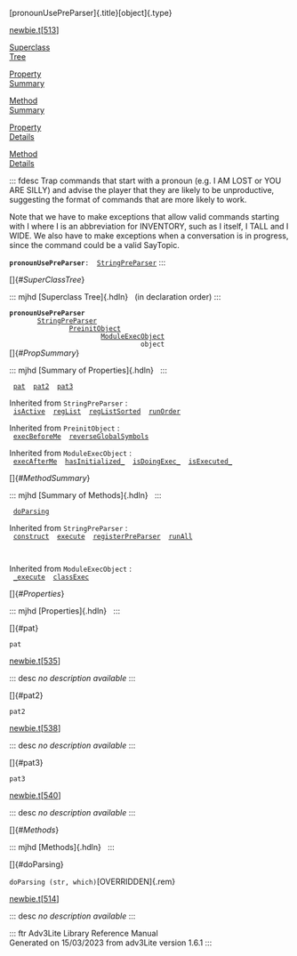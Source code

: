 [pronounUsePreParser]{.title}[object]{.type}

[newbie.t](../file/newbie.t.html)\[[513](../source/newbie.t.html#513)\]

[Superclass\
Tree](#_SuperClassTree_)

[Property\
Summary](#_PropSummary_)

[Method\
Summary](#_MethodSummary_)

[Property\
Details](#_Properties_)

[Method\
Details](#_Methods_)

::: fdesc
Trap commands that start with a pronoun (e.g. I AM LOST or YOU ARE
SILLY) and advise the player that they are likely to be unproductive,
suggesting the format of commands that are more likely to work.

Note that we have to make exceptions that allow valid commands starting
with I where I is an abbreviation for INVENTORY, such as I itself, I
TALL and I WIDE. We also have to make exceptions when a conversation is
in progress, since the command could be a valid SayTopic.

**`pronounUsePreParser`**` :   `[`StringPreParser`](../object/StringPreParser.html)
:::

[]{#_SuperClassTree_}

::: mjhd
[Superclass Tree]{.hdln}   (in declaration order)
:::

**`pronounUsePreParser`**\
`         `[`StringPreParser`](../object/StringPreParser.html)\
`                 `[`PreinitObject`](../object/PreinitObject.html)\
`                         `[`ModuleExecObject`](../object/ModuleExecObject.html)\
`                                 object`\
[]{#_PropSummary_}

::: mjhd
[Summary of Properties]{.hdln}  
:::

` `[`pat`](#pat)`  `[`pat2`](#pat2)`  `[`pat3`](#pat3)`  `

Inherited from `StringPreParser` :\
` `[`isActive`](../object/StringPreParser.html#isActive)`  `[`regList`](../object/StringPreParser.html#regList)`  `[`regListSorted`](../object/StringPreParser.html#regListSorted)`  `[`runOrder`](../object/StringPreParser.html#runOrder)`  `

Inherited from `PreinitObject` :\
` `[`execBeforeMe`](../object/PreinitObject.html#execBeforeMe)`  `[`reverseGlobalSymbols`](../object/PreinitObject.html#reverseGlobalSymbols)`  `

Inherited from `ModuleExecObject` :\
` `[`execAfterMe`](../object/ModuleExecObject.html#execAfterMe)`  `[`hasInitialized_`](../object/ModuleExecObject.html#hasInitialized_)`  `[`isDoingExec_`](../object/ModuleExecObject.html#isDoingExec_)`  `[`isExecuted_`](../object/ModuleExecObject.html#isExecuted_)`  `

[]{#_MethodSummary_}

::: mjhd
[Summary of Methods]{.hdln}  
:::

` `[`doParsing`](#doParsing)`  `

Inherited from `StringPreParser` :\
` `[`construct`](../object/StringPreParser.html#construct)`  `[`execute`](../object/StringPreParser.html#execute)`  `[`registerPreParser`](../object/StringPreParser.html#registerPreParser)`  `[`runAll`](../object/StringPreParser.html#runAll)`  `

` `

Inherited from `ModuleExecObject` :\
` `[`_execute`](../object/ModuleExecObject.html#_execute)`  `[`classExec`](../object/ModuleExecObject.html#classExec)`  `

[]{#_Properties_}

::: mjhd
[Properties]{.hdln}  
:::

[]{#pat}

`pat`

[newbie.t](../file/newbie.t.html)\[[535](../source/newbie.t.html#535)\]

::: desc
*no description available*
:::

[]{#pat2}

`pat2`

[newbie.t](../file/newbie.t.html)\[[538](../source/newbie.t.html#538)\]

::: desc
*no description available*
:::

[]{#pat3}

`pat3`

[newbie.t](../file/newbie.t.html)\[[540](../source/newbie.t.html#540)\]

::: desc
*no description available*
:::

[]{#_Methods_}

::: mjhd
[Methods]{.hdln}  
:::

[]{#doParsing}

`doParsing (str, which)`[OVERRIDDEN]{.rem}

[newbie.t](../file/newbie.t.html)\[[514](../source/newbie.t.html#514)\]

::: desc
*no description available*
:::

::: ftr
Adv3Lite Library Reference Manual\
Generated on 15/03/2023 from adv3Lite version 1.6.1
:::
